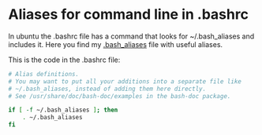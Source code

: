 # Aliases for command line in .bashrc

In ubuntu the .bashrc file has a command that looks for ~/.bash_aliases
and includes it. Here you find my [.bash_aliases](dot.bash_aliases) file
with useful aliases.

This is the code in the .bashrc file:

```bash
# Alias definitions.
# You may want to put all your additions into a separate file like
# ~/.bash_aliases, instead of adding them here directly.
# See /usr/share/doc/bash-doc/examples in the bash-doc package.

if [ -f ~/.bash_aliases ]; then
    . ~/.bash_aliases
fi
```
